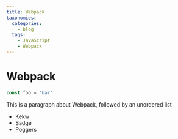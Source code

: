 ```yaml
---
title: Webpack
taxonomies:
  categories:
    - blog
  tags:
    - JavaScript
    - Webpack
---
```


# Webpack

```js
const foo = 'bar'
```

This is a paragraph about Webpack, followed by an unordered list

- Kekw
- Sadge
- Poggers
